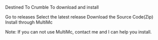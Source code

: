 Destined To Crumble
To download and install

Go to releases
Select the latest release
Download the Source Code(Zip)
Install through MultiMc

Note: If you can not use MultiMc, contact me and I can help you install.